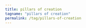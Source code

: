 ```yaml
---
title: pillars of creation
tagname: "pillars of creation"
permalink: /tag/pillars-of-creation
---
```

